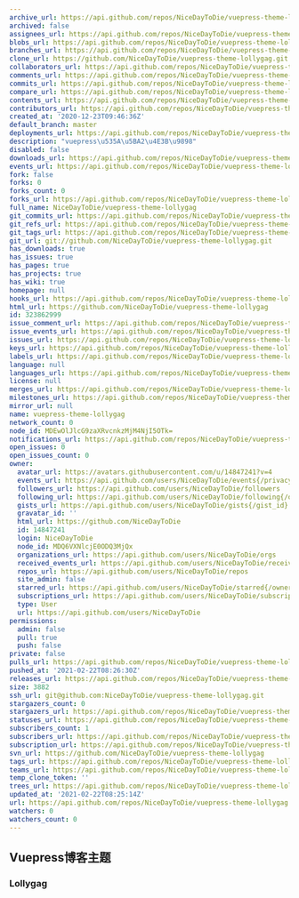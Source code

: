 ```yaml
---
archive_url: https://api.github.com/repos/NiceDayToDie/vuepress-theme-lollygag/{archive_format}{/ref}
archived: false
assignees_url: https://api.github.com/repos/NiceDayToDie/vuepress-theme-lollygag/assignees{/user}
blobs_url: https://api.github.com/repos/NiceDayToDie/vuepress-theme-lollygag/git/blobs{/sha}
branches_url: https://api.github.com/repos/NiceDayToDie/vuepress-theme-lollygag/branches{/branch}
clone_url: https://github.com/NiceDayToDie/vuepress-theme-lollygag.git
collaborators_url: https://api.github.com/repos/NiceDayToDie/vuepress-theme-lollygag/collaborators{/collaborator}
comments_url: https://api.github.com/repos/NiceDayToDie/vuepress-theme-lollygag/comments{/number}
commits_url: https://api.github.com/repos/NiceDayToDie/vuepress-theme-lollygag/commits{/sha}
compare_url: https://api.github.com/repos/NiceDayToDie/vuepress-theme-lollygag/compare/{base}...{head}
contents_url: https://api.github.com/repos/NiceDayToDie/vuepress-theme-lollygag/contents/{+path}
contributors_url: https://api.github.com/repos/NiceDayToDie/vuepress-theme-lollygag/contributors
created_at: '2020-12-23T09:46:36Z'
default_branch: master
deployments_url: https://api.github.com/repos/NiceDayToDie/vuepress-theme-lollygag/deployments
description: "vuepress\u535A\u5BA2\u4E3B\u9898"
disabled: false
downloads_url: https://api.github.com/repos/NiceDayToDie/vuepress-theme-lollygag/downloads
events_url: https://api.github.com/repos/NiceDayToDie/vuepress-theme-lollygag/events
fork: false
forks: 0
forks_count: 0
forks_url: https://api.github.com/repos/NiceDayToDie/vuepress-theme-lollygag/forks
full_name: NiceDayToDie/vuepress-theme-lollygag
git_commits_url: https://api.github.com/repos/NiceDayToDie/vuepress-theme-lollygag/git/commits{/sha}
git_refs_url: https://api.github.com/repos/NiceDayToDie/vuepress-theme-lollygag/git/refs{/sha}
git_tags_url: https://api.github.com/repos/NiceDayToDie/vuepress-theme-lollygag/git/tags{/sha}
git_url: git://github.com/NiceDayToDie/vuepress-theme-lollygag.git
has_downloads: true
has_issues: true
has_pages: true
has_projects: true
has_wiki: true
homepage: null
hooks_url: https://api.github.com/repos/NiceDayToDie/vuepress-theme-lollygag/hooks
html_url: https://github.com/NiceDayToDie/vuepress-theme-lollygag
id: 323862999
issue_comment_url: https://api.github.com/repos/NiceDayToDie/vuepress-theme-lollygag/issues/comments{/number}
issue_events_url: https://api.github.com/repos/NiceDayToDie/vuepress-theme-lollygag/issues/events{/number}
issues_url: https://api.github.com/repos/NiceDayToDie/vuepress-theme-lollygag/issues{/number}
keys_url: https://api.github.com/repos/NiceDayToDie/vuepress-theme-lollygag/keys{/key_id}
labels_url: https://api.github.com/repos/NiceDayToDie/vuepress-theme-lollygag/labels{/name}
language: null
languages_url: https://api.github.com/repos/NiceDayToDie/vuepress-theme-lollygag/languages
license: null
merges_url: https://api.github.com/repos/NiceDayToDie/vuepress-theme-lollygag/merges
milestones_url: https://api.github.com/repos/NiceDayToDie/vuepress-theme-lollygag/milestones{/number}
mirror_url: null
name: vuepress-theme-lollygag
network_count: 0
node_id: MDEwOlJlcG9zaXRvcnkzMjM4NjI5OTk=
notifications_url: https://api.github.com/repos/NiceDayToDie/vuepress-theme-lollygag/notifications{?since,all,participating}
open_issues: 0
open_issues_count: 0
owner:
  avatar_url: https://avatars.githubusercontent.com/u/14847241?v=4
  events_url: https://api.github.com/users/NiceDayToDie/events{/privacy}
  followers_url: https://api.github.com/users/NiceDayToDie/followers
  following_url: https://api.github.com/users/NiceDayToDie/following{/other_user}
  gists_url: https://api.github.com/users/NiceDayToDie/gists{/gist_id}
  gravatar_id: ''
  html_url: https://github.com/NiceDayToDie
  id: 14847241
  login: NiceDayToDie
  node_id: MDQ6VXNlcjE0ODQ3MjQx
  organizations_url: https://api.github.com/users/NiceDayToDie/orgs
  received_events_url: https://api.github.com/users/NiceDayToDie/received_events
  repos_url: https://api.github.com/users/NiceDayToDie/repos
  site_admin: false
  starred_url: https://api.github.com/users/NiceDayToDie/starred{/owner}{/repo}
  subscriptions_url: https://api.github.com/users/NiceDayToDie/subscriptions
  type: User
  url: https://api.github.com/users/NiceDayToDie
permissions:
  admin: false
  pull: true
  push: false
private: false
pulls_url: https://api.github.com/repos/NiceDayToDie/vuepress-theme-lollygag/pulls{/number}
pushed_at: '2021-02-22T08:26:30Z'
releases_url: https://api.github.com/repos/NiceDayToDie/vuepress-theme-lollygag/releases{/id}
size: 3882
ssh_url: git@github.com:NiceDayToDie/vuepress-theme-lollygag.git
stargazers_count: 0
stargazers_url: https://api.github.com/repos/NiceDayToDie/vuepress-theme-lollygag/stargazers
statuses_url: https://api.github.com/repos/NiceDayToDie/vuepress-theme-lollygag/statuses/{sha}
subscribers_count: 1
subscribers_url: https://api.github.com/repos/NiceDayToDie/vuepress-theme-lollygag/subscribers
subscription_url: https://api.github.com/repos/NiceDayToDie/vuepress-theme-lollygag/subscription
svn_url: https://github.com/NiceDayToDie/vuepress-theme-lollygag
tags_url: https://api.github.com/repos/NiceDayToDie/vuepress-theme-lollygag/tags
teams_url: https://api.github.com/repos/NiceDayToDie/vuepress-theme-lollygag/teams
temp_clone_token: ''
trees_url: https://api.github.com/repos/NiceDayToDie/vuepress-theme-lollygag/git/trees{/sha}
updated_at: '2021-02-22T08:25:14Z'
url: https://api.github.com/repos/NiceDayToDie/vuepress-theme-lollygag
watchers: 0
watchers_count: 0
---
```


## Vuepress博客主题
### Lollygag
